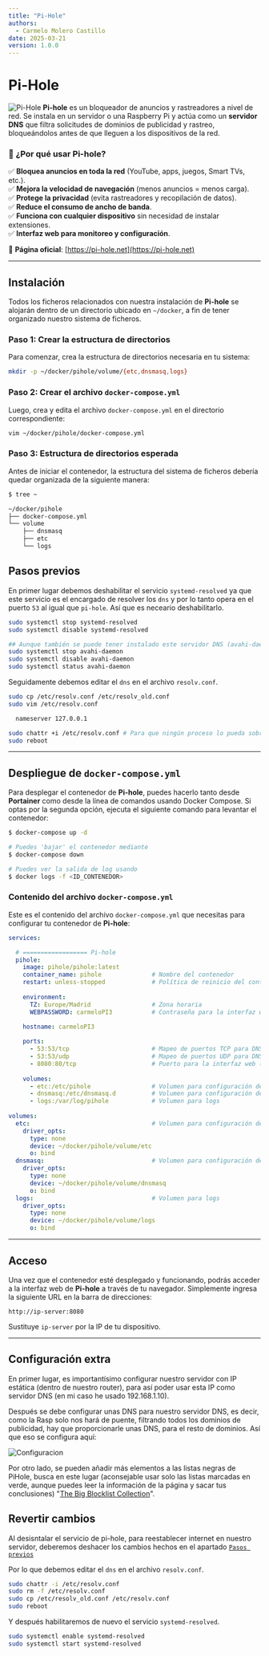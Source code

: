 ```yaml
---
title: "Pi-Hole"
authors:
  - Carmelo Molero Castillo
date: 2025-03-21
version: 1.0.0
---
```


# Pi-Hole

![Pi-Hole](img/img--pihole-header-01.png)
**Pi-hole** es un bloqueador de anuncios y rastreadores a nivel de red. Se instala en un servidor o una Raspberry Pi y actúa como un **servidor DNS** que filtra solicitudes de dominios de publicidad y rastreo, bloqueándolos antes de que lleguen a los dispositivos de la red. 

### 🌟 **¿Por qué usar Pi-hole?**  
✅ **Bloquea anuncios en toda la red** (YouTube, apps, juegos, Smart TVs, etc.).  
✅ **Mejora la velocidad de navegación** (menos anuncios = menos carga).  
✅ **Protege la privacidad** (evita rastreadores y recopilación de datos).  
✅ **Reduce el consumo de ancho de banda**.  
✅ **Funciona con cualquier dispositivo** sin necesidad de instalar extensiones.  
✅ **Interfaz web para monitoreo y configuración**. 

🔹 **Página oficial**: [https://pi-hole.net](https://pi-hole.net) 

---

## Instalación

Todos los ficheros relacionados con nuestra instalación de **Pi-hole** se alojarán dentro de un directorio ubicado en `~/docker`, a fin de tener organizado nuestro sistema de ficheros.

### Paso 1: Crear la estructura de directorios

Para comenzar, crea la estructura de directorios necesaria en tu sistema:

```bash
mkdir -p ~/docker/pihole/volume/{etc,dnsmasq,logs}
```

### Paso 2: Crear el archivo `docker-compose.yml`

Luego, crea y edita el archivo `docker-compose.yml` en el directorio correspondiente:

```bash
vim ~/docker/pihole/docker-compose.yml
```

### Paso 3: Estructura de directorios esperada

Antes de iniciar el contenedor, la estructura del sistema de ficheros debería quedar organizada de la siguiente manera:

```bash
$ tree ~

~/docker/pihole
├── docker-compose.yml
└── volume
    ├── dnsmasq
    ├── etc
    └── logs
```

## Pasos previos
En primer lugar debemos deshabilitar el servicio `systemd-resolved` ya que este servicio es el encargado de resolver los `dns` y por lo tanto opera en el puerto `53` al igual que `pi-hole`. Así que es neceario deshabilitarlo.

```bash
sudo systemctl stop systemd-resolved
sudo systemctl disable systemd-resolved

## Aunque también se puede tener instalado este servidor DNS (avahi-daemon)
sudo systemctl stop avahi-daemon
sudo systemctl disable avahi-daemon
sudo systemctl status avahi-daemon

```

Seguidamente debemos editar el `dns` en el archivo `resolv.conf`.

```bash
sudo cp /etc/resolv.conf /etc/resolv_old.conf
sudo vim /etc/resolv.conf

  nameserver 127.0.0.1

sudo chattr +i /etc/resolv.conf # Para que ningún proceso lo pueda sobreescribir
sudo reboot
```

---

## Despliegue de `docker-compose.yml`

Para desplegar el contenedor de **Pi-hole**, puedes hacerlo tanto desde **Portainer** como desde la línea de comandos usando Docker Compose. Si optas por la segunda opción, ejecuta el siguiente comando para levantar el contenedor:

```bash
$ docker-compose up -d

# Puedes 'bajar' el contenedor mediante
$ docker-compose down

# Puedes ver la salida de log usando
$ docker logs -f <ID_CONTENEDOR>
```

### Contenido del archivo `docker-compose.yml`

Este es el contenido del archivo `docker-compose.yml` que necesitas para configurar tu contenedor de **Pi-hole**:

```yaml
services:

  # ================== Pi-hole
  pihole:
    image: pihole/pihole:latest
    container_name: pihole              # Nombre del contenedor
    restart: unless-stopped             # Política de reinicio del contenedor
    
    environment:
      TZ: Europe/Madrid                 # Zona horaria
      WEBPASSWORD: carmeloPI3           # Contraseña para la interfaz web
    
    hostname: carmeloPI3

    ports:
      - 53:53/tcp                       # Mapeo de puertos TCP para DNS
      - 53:53/udp                       # Mapeo de puertos UDP para DNS
      - 8080:80/tcp                     # Puerto para la interfaz web (HTTP)
    
    volumes:
      - etc:/etc/pihole                 # Volumen para configuración de Pi-hole
      - dnsmasq:/etc/dnsmasq.d          # Volumen para configuración de dnsmasq
      - logs:/var/log/pihole            # Volumen para logs
    
volumes:
  etc:                                  # Volumen para configuración de Pi-hole
    driver_opts:
      type: none
      device: ~/docker/pihole/volume/etc
      o: bind
  dnsmasq:                              # Volumen para configuración de dnsmasq
    driver_opts:
      type: none
      device: ~/docker/pihole/volume/dnsmasq
      o: bind
  logs:                                 # Volumen para logs
    driver_opts:
      type: none
      device: ~/docker/pihole/volume/logs
      o: bind
```

---

## Acceso

Una vez que el contenedor esté desplegado y funcionando, podrás acceder a la interfaz web de **Pi-hole** a través de tu navegador. Simplemente ingresa la siguiente URL en la barra de direcciones:

```
http://ip-server:8080
```

Sustituye `ip-server` por la IP de tu dispositivo.

---

## Configuración extra
En primer lugar, es importantísimo configurar nuestro servidor con IP estática (dentro de nuestro router), para así poder usar esta IP como servidor DNS (en mi caso he usado 192.168.1.10).

Después se debe configurar unas DNS para nuestro servidor DNS, es decir, como la Rasp solo nos hará de puente, filtrando todos los dominios de publicidad, hay que proporcionarle unas DNS, para el resto de dominios. Así que eso se configura aquí:

![Configuracion](img/img--pihole-conf.ini-01.gif)

Por otro lado, se pueden añadir más elementos a las listas negras de PiHole, busca en este lugar (aconsejable usar solo las listas marcadas en verde, aunque puedes leer la información de la página y sacar tus conclusiones) "[The Big Blocklist Collection](https://firebog.net/)".

## Revertir cambios
Al desisntalar el servicio de pi-hole, para reestablecer internet en nuestro servidor, deberemos deshacer los cambios hechos en el apartado [`Pasos previos`](#pasos-previos)

Por lo que debemos editar el `dns` en el archivo `resolv.conf`.

```bash
sudo chattr -i /etc/resolv.conf
sudo rm -f /etc/resolv.conf
sudo cp /etc/resolv_old.conf /etc/resolv.conf
sudo reboot
```

Y después habilitaremos de nuevo el servicio `systemd-resolved`.

```bash
sudo systemctl enable systemd-resolved
sudo systemctl start systemd-resolved
```
